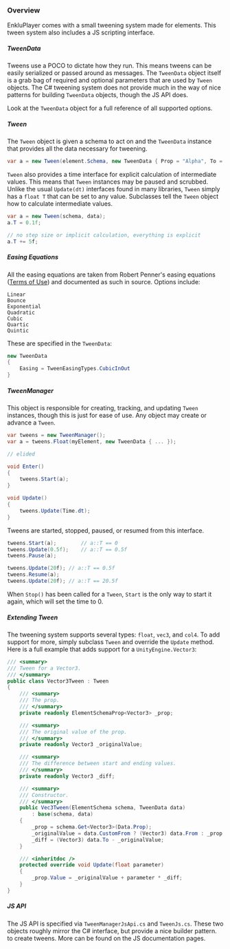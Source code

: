 ### Overview

EnkluPlayer comes with a small tweening system made for elements. This tween system also includes a JS scripting interface.

##### TweenData

Tweens use a POCO to dictate how they run. This means tweens can be easily serialized or passed around as messages. The `TweenData` object itself is a grab bag of required and optional parameters that are used by `Tween` objects. The C# tweening system does not provide much in the way of nice patterns for building `TweenData` objects, though the JS API does.

Look at the `TweenData` object for a full reference of all supported options.

##### Tween

The `Tween` object is given a schema to act on and the `TweenData` instance that provides all the data necessary for tweening.

```csharp
var a = new Tween(element.Schema, new TweenData { Prop = "Alpha", To = 1, DurationSec = 5f });
```

`Tween` also provides a time interface for explicit calculation of intermediate values. This means that `Tween` instances may be paused and scrubbed. Unlike the usual `Update(dt)` interfaces found in many libraries, `Tween` simply has a `float T` that can be set to any value. Subclasses tell the `Tween` object how to calculate intermediate values.

```csharp
var a = new Tween(schema, data);
a.T = 0.1f;

// no step size or implicit calculation, everything is explicit
a.T += 5f;
```

##### Easing Equations

All the easing equations are taken from Robert Penner's easing equations ([Terms of Use](http://www.robertpenner.com/easing_terms_of_use.html)) and documented as such in source. Options include:

```
Linear
Bounce
Exponential
Quadratic
Cubic
Quartic
Quintic
```

These are specified in the `TweenData`:

```csharp
new TweenData
{
    Easing = TweenEasingTypes.CubicInOut
}
```

##### TweenManager

This object is responsible for creating, tracking, and updating `Tween` instances, though this is just for ease of use. Any object may create or advance a `Tween`.

```csharp
var tweens = new TweenManager();
var a = tweens.Float(myElement, new TweenData { ... });

// elided

void Enter()
{
    tweens.Start(a);
}

void Update()
{
    tweens.Update(Time.dt);
}
```

Tweens are started, stopped, paused, or resumed from this interface.

```csharp
tweens.Start(a);		// a::T == 0
tweens.Update(0.5f); 	// a::T == 0.5f
tweens.Pause(a);

tweens.Update(20f);	// a::T == 0.5f
tweens.Resume(a);
tweens.Update(20f);	// a::T == 20.5f

```

When `Stop()` has been called for a `Tween`, `Start` is the only way to start it again, which will set the time to 0.

##### Extending Tween

The tweening system supports several types: `float`, `vec3`, and `col4`. To add support for more, simply subclass `Tween` and override the `Update` method. Here is a full example that adds support for a `UnityEngine.Vector3`:

```csharp
/// <summary>
/// Tween for a Vector3.
/// </summary>
public class Vector3Tween : Tween
{
    /// <summary>
    /// The prop.
    /// </summary>
    private readonly ElementSchemaProp<Vector3> _prop;

    /// <summary>
    /// The original value of the prop.
    /// </summary>
    private readonly Vector3 _originalValue;

    /// <summary>
    /// The difference between start and ending values.
    /// </summary>
    private readonly Vector3 _diff;

    /// <summary>
    /// Constructor.
    /// </summary>
    public Vec3Tween(ElementSchema schema, TweenData data)
        : base(schema, data)
    {
        _prop = schema.Get<Vector3>(Data.Prop);
        _originalValue = data.CustomFrom ? (Vector3) data.From : _prop.Value;
        _diff = (Vector3) data.To - _originalValue;
    }

    /// <inheritdoc />
    protected override void Update(float parameter)
    {
        _prop.Value = _originalValue + parameter * _diff;
    }
}
```

##### JS API

The JS API is specified via `TweenManagerJsApi.cs` and `TweenJs.cs`. These two objects roughly mirror the C# interface, but provide a nice builder pattern. to create tweens. More can be found on the JS documentation pages.